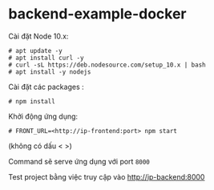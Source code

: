 # backend-example-docker

Cài đặt Node 10.x:
```
# apt update -y
# apt install curl -y
# curl -sL https://deb.nodesource.com/setup_10.x | bash
# apt install -y nodejs
```

Cài đặt các packages :

```
# npm install
```

Khởi động ứng dụng: 

```
# FRONT_URL=<http://ip-frontend:port> npm start
```

(không có dấu < >)

Command sẽ serve ứng dụng với port `8000`

Test project bằng việc truy cập vào <http://ip-backend:8000>


